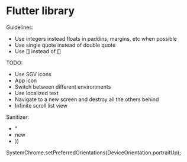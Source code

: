# Flutter library

Guidelines:
* Use integers instead floats in paddins, margins, etc when possible
* Use single quote instead of double quote
* Use [] instead of <Widget>[]

TODO:
* Use SGV icons
* App icon
* Switch between different environments
* Use localized text
* Navigate to a new screen and destroy all the others behind
* Infinite scroll list view

Sanitizer:
* "
* new
* ))

SystemChrome.setPreferredOrientations(DeviceOrientation.portraitUp);